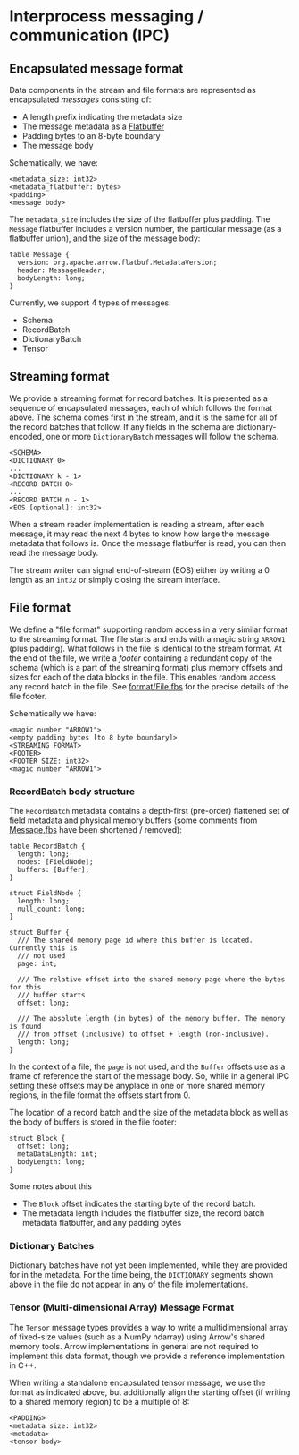 <!---
  Licensed under the Apache License, Version 2.0 (the "License");
  you may not use this file except in compliance with the License.
  You may obtain a copy of the License at

   http://www.apache.org/licenses/LICENSE-2.0

  Unless required by applicable law or agreed to in writing, software
  distributed under the License is distributed on an "AS IS" BASIS,
  WITHOUT WARRANTIES OR CONDITIONS OF ANY KIND, either express or implied.
  See the License for the specific language governing permissions and
  limitations under the License. See accompanying LICENSE file.
-->

# Interprocess messaging / communication (IPC)

## Encapsulated message format

Data components in the stream and file formats are represented as encapsulated
*messages* consisting of:

* A length prefix indicating the metadata size
* The message metadata as a [Flatbuffer][3]
* Padding bytes to an 8-byte boundary
* The message body

Schematically, we have:

```
<metadata_size: int32>
<metadata_flatbuffer: bytes>
<padding>
<message body>
```

The `metadata_size` includes the size of the flatbuffer plus padding. The
`Message` flatbuffer includes a version number, the particular message (as a
flatbuffer union), and the size of the message body:

```
table Message {
  version: org.apache.arrow.flatbuf.MetadataVersion;
  header: MessageHeader;
  bodyLength: long;
}
```

Currently, we support 4 types of messages:

* Schema
* RecordBatch
* DictionaryBatch
* Tensor

## Streaming format

We provide a streaming format for record batches. It is presented as a sequence
of encapsulated messages, each of which follows the format above. The schema
comes first in the stream, and it is the same for all of the record batches
that follow. If any fields in the schema are dictionary-encoded, one or more
`DictionaryBatch` messages will follow the schema.

```
<SCHEMA>
<DICTIONARY 0>
...
<DICTIONARY k - 1>
<RECORD BATCH 0>
...
<RECORD BATCH n - 1>
<EOS [optional]: int32>
```

When a stream reader implementation is reading a stream, after each message, it
may read the next 4 bytes to know how large the message metadata that follows
is. Once the message flatbuffer is read, you can then read the message body.

The stream writer can signal end-of-stream (EOS) either by writing a 0 length
as an `int32` or simply closing the stream interface.

## File format

We define a "file format" supporting random access in a very similar format to
the streaming format. The file starts and ends with a magic string `ARROW1`
(plus padding). What follows in the file is identical to the stream format. At
the end of the file, we write a *footer* containing a redundant copy of the
schema (which is a part of the streaming format) plus memory offsets and sizes
for each of the data blocks in the file. This enables random access any record
batch in the file. See [format/File.fbs][1] for the precise details of the file
footer.

Schematically we have:

```
<magic number "ARROW1">
<empty padding bytes [to 8 byte boundary]>
<STREAMING FORMAT>
<FOOTER>
<FOOTER SIZE: int32>
<magic number "ARROW1">
```

### RecordBatch body structure

The `RecordBatch` metadata contains a depth-first (pre-order) flattened set of
field metadata and physical memory buffers (some comments from [Message.fbs][2]
have been shortened / removed):

```
table RecordBatch {
  length: long;
  nodes: [FieldNode];
  buffers: [Buffer];
}

struct FieldNode {
  length: long;
  null_count: long;
}

struct Buffer {
  /// The shared memory page id where this buffer is located. Currently this is
  /// not used
  page: int;

  /// The relative offset into the shared memory page where the bytes for this
  /// buffer starts
  offset: long;

  /// The absolute length (in bytes) of the memory buffer. The memory is found
  /// from offset (inclusive) to offset + length (non-inclusive).
  length: long;
}
```

In the context of a file, the `page` is not used, and the `Buffer` offsets use
as a frame of reference the start of the message body. So, while in a general
IPC setting these offsets may be anyplace in one or more shared memory regions,
in the file format the offsets start from 0.

The location of a record batch and the size of the metadata block as well as
the body of buffers is stored in the file footer:

```
struct Block {
  offset: long;
  metaDataLength: int;
  bodyLength: long;
}
```

Some notes about this

* The `Block` offset indicates the starting byte of the record batch.
* The metadata length includes the flatbuffer size, the record batch metadata
  flatbuffer, and any padding bytes

### Dictionary Batches

Dictionary batches have not yet been implemented, while they are provided for
in the metadata. For the time being, the `DICTIONARY` segments shown above in
the file do not appear in any of the file implementations.

### Tensor (Multi-dimensional Array) Message Format

The `Tensor` message types provides a way to write a multidimensional array of
fixed-size values (such as a NumPy ndarray) using Arrow's shared memory
tools. Arrow implementations in general are not required to implement this data
format, though we provide a reference implementation in C++.

When writing a standalone encapsulated tensor message, we use the format as
indicated above, but additionally align the starting offset (if writing to a
shared memory region) to be a multiple of 8:

```
<PADDING>
<metadata size: int32>
<metadata>
<tensor body>
```

[1]: https://github.com/apache/arrow/blob/master/format/File.fbs
[2]: https://github.com/apache/arrow/blob/master/format/Message.fbs
[3]: https://github.com/google]/flatbuffers
